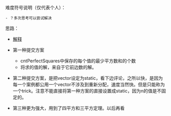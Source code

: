 难度符号说明（仅代表个人）：

	- ？多次思考可以尝试解决

思路：

- [解释](https://leetcode.com/problems/perfect-squares/discuss/71488/Summary-of-4-different-solutions-(BFS-DP-static-DP-and-mathematics))

- 第一种提交方案
  - cntPerfectSquares中保存的每个值的最少平方数和的个数
  - 将求的值的解，来自于它前边数的解。
- 第二种提交方案，是把vector设定为static，看下边评论，之所以快，是因为每一个案例都公用一个vector不涉及到重新分配，速度当然快。但是只能称为一个trick。注意不能直接将第一种方案的直接设置成static，因为n的值是不固定的。
- 第三种更为强大，用到了四平方和三平方定理。以后再看